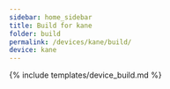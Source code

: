 ```yaml
---
sidebar: home_sidebar
title: Build for kane
folder: build
permalink: /devices/kane/build/
device: kane
---
```

{% include templates/device_build.md %}
